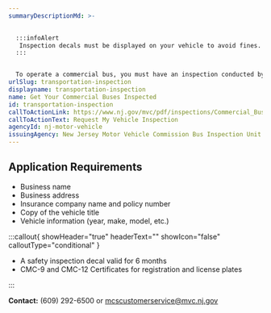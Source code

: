 ```yaml
---
summaryDescriptionMd: >-
  

  :::infoAlert
   Inspection decals must be displayed on your vehicle to avoid fines.
  :::


  To operate a commercial bus, you must have an inspection conducted by the New Jersey Motor Vehicle Commission Bus Inspection Unit. Once your application is reviewed, you will be contacted by an inspector to schedule an inspection date.
urlSlug: transportation-inspection
displayname: transportation-inspection
name: Get Your Commercial Buses Inspected
id: transportation-inspection
callToActionLink: https://www.nj.gov/mvc/pdf/inspections/Commercial_Bus_Application.pdf
callToActionText: Request My Vehicle Inspection
agencyId: nj-motor-vehicle
issuingAgency: New Jersey Motor Vehicle Commission Bus Inspection Unit
---
```


## Application Requirements

- Business name
- Business address
- Insurance company name and policy number
- Copy of the vehicle title
- Vehicle information (year, make, model, etc.)

:::callout{ showHeader="true" headerText="" showIcon="false" calloutType="conditional" }

- A safety inspection decal valid for 6 months
- CMC-9 and CMC-12 Certificates for registration and license plates

:::

**Contact:** (609) 292-6500 or mcscustomerservice@mvc.nj.gov

